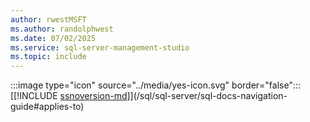 ```yaml
---
author: rwestMSFT
ms.author: randolphwest
ms.date: 07/02/2025
ms.service: sql-server-management-studio
ms.topic: include
---
```


:::image type="icon" source="../media/yes-icon.svg" border="false"::: [[!INCLUDE [ssnoversion-md](../ssnoversion-md.md)]](/sql/sql-server/sql-docs-navigation-guide#applies-to)
